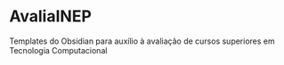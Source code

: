 # AvaliaINEP
Templates do Obsidian para auxílio à avaliação de cursos superiores em Tecnologia Computacional
